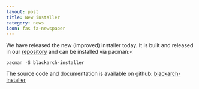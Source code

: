 ```yaml
---
layout: post
title: New installer
category: news
icon: fas fa-newspaper
---
```


We have released the new (improved) installer today. It is built and released in our
[repository](https://www.blackarch.org/blackarch/blackarch/os/) and can be installed via pacman:<


`pacman -S blackarch-installer`


The source code and documentation is available on github:
[blackarch-installer](https://github.com/BlackArch/blackarch-installer)